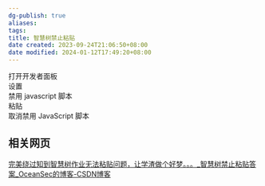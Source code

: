 ```yaml
---
dg-publish: true
aliases: 
tags: 
title: 智慧树禁止粘贴
date created: 2023-09-24T21:06:50+08:00
date modified: 2024-01-12T17:49:20+08:00
---
```

打开开发者面板  
设置  
禁用 javascript 脚本  
粘贴  
取消禁用 JavaScript 脚本
## 相关网页
[完美绕过知到智慧树作业无法粘贴问题，让学渣做个好梦。。。\_智慧树禁止粘贴答案\_OceanSec的博客-CSDN博客](https://blog.csdn.net/q20010619/article/details/120294323)
